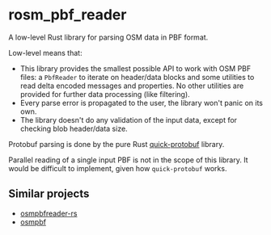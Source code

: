 # rosm_pbf_reader

A low-level Rust library for parsing OSM data in PBF format.

Low-level means that:
 - This library provides the smallest possible API to work with OSM PBF files: a `PbfReader` to iterate on header/data blocks and some utilities to read delta encoded messages and properties. No other utilities are provided for further data processing (like filtering).
 - Every parse error is propagated to the user, the library won't panic on its own. 
 - The library doesn't do any validation of the input data, except for checking blob header/data size.

Protobuf parsing is done by the pure Rust [quick-protobuf](https://github.com/tafia/quick-protobuf) library.

Parallel reading of a single input PBF is not in the scope of this library. It would be difficult to implement, given how `quick-protobuf` works.

## Similar projects

- [osmpbfreader-rs](https://github.com/TeXitoi/osmpbfreader-rs)
- [osmpbf](https://github.com/b-r-u/osmpbf)
